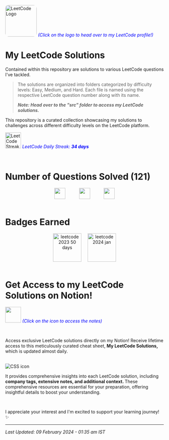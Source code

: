 [<img src="https://upload.wikimedia.org/wikipedia/commons/1/19/LeetCode_logo_black.png" width="100" height="100" alt="LeetCode Logo" style="border-radius: 10px;" target="_main">](https://leetcode.com/harshilsharma2020/) <span style="color:blue"><em>(Click on the logo to head over to my LeetCode profile!)</em></span>

# My LeetCode Solutions

Contained within this repository are solutions to various LeetCode questions I've tackled. 
> The solutions are organized into folders categorized by difficulty levels: Easy, Medium, and Hard. Each file is named using the respective LeetCode question number along with its name.
> <p><em><strong>Note: Head over to the "src" folder to access my LeetCode solutions.</strong></em></p>

This repository is a curated collection showcasing my solutions to challenges across different difficulty levels on the LeetCode platform.

[<img src="https://leetcode.com/static/images/coin.gif" height="50px" alt="LeetCode Streak Coin" target="_main">](#) <span style="color:blue"><em>LeetCode Daily Streak: <strong>34 days</strong></em></span>





<br>

# Number of Questions Solved (121)

<!-- 
- ![Easy Questions Solved](https://img.shields.io/badge/Easy-52-green)
- ![Medium Questions Solved](https://img.shields.io/badge/Medium-57-orange)
- ![Hard Questions Solved](https://img.shields.io/badge/Hard-12-red)
-->


<div style="text-align: center;">
  <div style="display: flex; justify-content: center;">
    <img src="https://camo.githubusercontent.com/a28e6179c7f8c973b5eb882713036e3ee91780eec30efe26fcbf96784598e99d/68747470733a2f2f696d672e736869656c64732e696f2f62616467652f456173792d35322d677265656e" alt="" height="35px" title="" style="margin-right: 20px;">
    &nbsp;&nbsp;&nbsp;&nbsp;&nbsp;&nbsp;
    <img src="https://camo.githubusercontent.com/79c9edace68ae91bfd1baec014a513a98a21e6a1c9bee3cc6326649202656618/68747470733a2f2f696d672e736869656c64732e696f2f62616467652f4d656469756d2d35372d6f72616e6765" alt="" height="35px" title="" style="margin-right: 20px;">
    &nbsp;&nbsp;&nbsp;&nbsp;&nbsp;&nbsp;
    <img src="https://camo.githubusercontent.com/ad296fa84c155c1cbd8afd6252be11178cf91952623ddfe0e4ad16b7ff33cfff/68747470733a2f2f696d672e736869656c64732e696f2f62616467652f486172642d31322d726564" alt="" height="35px" title="">
  </div>
</div>

<br>


# Badges Earned
<div style="text-align: center;">
  <div style="display: flex; justify-content: center; gap: 20px;">
    <img src="https://assets.leetcode.com/static_assets/marketing/2023-50.gif" alt="leetcode 2023 50 days" height="90px" title="LeetCode 50 Days Badge 2023">
    <img src="https://leetcode.com/static/images/badges/2024/gif/2024-01.gif" alt="leetcode 2024 jan" height="90px" title="LeetCode January Badge 2024">
  </div>
</div>

<br>



# Get Access to my LeetCode Solutions on Notion!

[<img src="https://upload.wikimedia.org/wikipedia/commons/4/45/Notion_app_logo.png" width="50" height="50">](https://forms.gle/Am4LHigcuPJzcCPg8) <span style="color:blue">_(Click on the icon to access the notes)_</span>

<br>

Access exclusive LeetCode solutions directly on my Notion! Receive lifetime access to this meticulously curated cheat sheet, <strong> My LeetCode Solutions, </strong> which is updated almost daily.

<br>

<img src="https://i.ibb.co/VMwmMMX/2.png" alt="CSS icon" title="image">

<br>

It provides comprehensive insights into each LeetCode solution, including <strong> company tags, extensive notes, and additional context. </strong> These comprehensive resources are essential for your preparation, offering insightful details to boost your understanding.

<br>

I appreciate your interest and I'm excited to support your learning journey! ✨


---

<em>Last Updated: 09 February 2024 - 01:35 am IST</em>


